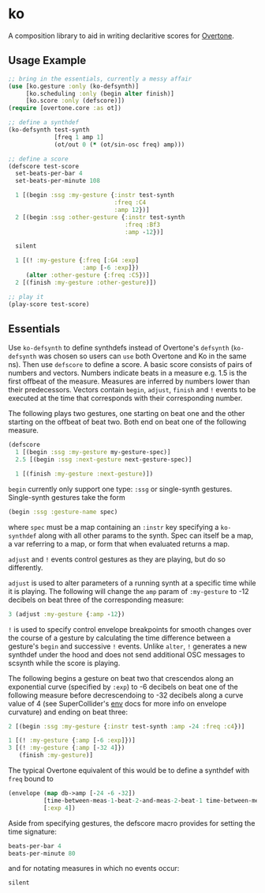 # ko
A composition library to aid in writing declaritive scores for [Overtone](http://overtone.github.io/).
## Usage Example

```clojure
;; bring in the essentials, currently a messy affair
(use [ko.gesture :only (ko-defsynth)]
     [ko.scheduling :only (begin alter finish)]
     [ko.score :only (defscore)])
(require [overtone.core :as ot])

;; define a synthdef
(ko-defsynth test-synth
             [freq 1 amp 1]
             (ot/out 0 (* (ot/sin-osc freq) amp)))

;; define a score
(defscore test-score
  set-beats-per-bar 4
  set-beats-per-minute 108

  1 [(begin :ssg :my-gesture {:instr test-synth
                              :freq :C4
                              :amp 12})]
  2 [(begin :ssg :other-gesture {:instr test-synth
                                 :freq :Bf3
                                 :amp -12})]

  silent

  1 [(! :my-gesture {:freq [:G4 :exp]
                     :amp [-6 :exp]})
     (alter :other-gesture {:freq :C5})]
  2 [(finish :my-gesture :other-gesture)])

;; play it
(play-score test-score)
```

## Essentials

Use `ko-defsynth` to define synthdefs instead of Overtone's
`defsynth` (`ko-defsynth` was chosen so users can `use` both Overtone and Ko in the same ns).
Then use `defscore` to define a score. A basic score consists
of pairs of numbers and vectors. Numbers indicate beats in a measure e.g. 1.5
is the first offbeat of the measure. Measures are inferred by numbers lower than their predecessors.
Vectors contain `begin`, `adjust`, `finish` and `!` events to be executed at the time that corresponds with their
corresponding number.

The following plays two gestures, one starting on beat
one and the other starting on the offbeat of beat two. Both end on beat one of
the following measure.

```clojure
(defscore
  1 [(begin :ssg :my-gesture my-gesture-spec)]
  2.5 [(begin :ssg :next-gesture next-gesture-spec)]

  1 [(finish :my-gesture :next-gesture)])
```

`begin` currently only support one type: `:ssg` or single-synth gestures.
Single-synth gestures take the form

```clojure
(begin :ssg :gesture-name spec)
```

where `spec` must be a map containing an `:instr` key specifying
a `ko-synthdef` along with all other params to the synth. Spec
can itself be a map, a var referring to a map, or form that when
evaluated returns a map.

`adjust` and `!` events control gestures as they are playing, but do so
differently.

`adjust` is used to alter parameters of a running synth at
a specific time while it is playing. The following will change
the `amp` param of `:my-gesture` to -12 decibels on beat three of the
corresponding measure:

```clojure
3 (adjust :my-gesture {:amp -12})
```

`!` is used to specify control envelope breakpoints for smooth
changes over the course of a gesture by calculating the time
difference between a gesture's `begin` and successive `!` events.
Unlike `alter`, `!` generates a new synthdef under the hood and does
not send additional OSC messages to scsynth while the score is playing.

The following begins a gesture on beat two that crescendos along an
exponential curve (specified by `:exp`) to -6 decibels on beat one of
the following measure before decrescendoing to -32 decibels along a curve
value of 4 (see SuperCollider's [env](http://doc.sccode.org/Classes/Env.html) docs
for more info on envelope curvature) and ending on beat three:

```clojure
2 [(begin :ssg :my-gesture {:instr test-synth :amp -24 :freq :c4})]

1 [(! :my-gesture {:amp [-6 :exp]})]
3 [(! :my-gesture {:amp [-32 4]})
   (finish :my-gesture)]
```

The typical Overtone equivalent of this would be to define a synthdef with `freq` bound
to
```clojure
(envelope (map db->amp [-24 -6 -32])
          [time-between-meas-1-beat-2-and-meas-2-beat-1 time-between-meas-2-beat-1-and-meas-2-beat-3]
          [:exp 4])
```

Aside from specifying gestures, the defscore macro provides for setting
the time signature:

```clojure
beats-per-bar 4
beats-per-minute 80
```

and for notating measures in which no events occur:

```clojure
silent
```

